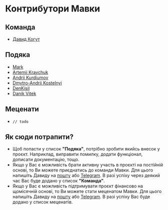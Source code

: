 # Контрибутори Мавки

## Команда

- [Давид Когут](https://gihub.com/kohutd)

## Подяка

- [Mark](https://github.com/harnyk)
- [Artemii Kravchuk](https://github.com/ArtemiiKravchuk)
- [Andrii Kurdiumov](https://github.com/kant2002)
- [Dmytro-Andrii Kostelnyi](https://github.com/dkostmii)
- [DenKisil](https://github.com/denkisil)
- [Danik Vitek](https://github.com/DanikVitek)

## Меценати

- `// todo`

## Як сюди потрапити?

- Щоб попасти у список **"Подяка"**, потрібно зробити якийсь внесок у проєкт. Наприклад, виправити помилку, додати
  функціонал, дописати документацію, тощо.
- Якщо у Вас є можливість брати активну участь в проєкті на постійній основі, то Ви можете приєднатись до команди Мавки. Для цього
  напишіть Давиду на [пошту](mailto:davyd.kohut@gmail.com) або [Telegram](https://t.me/kohutdb). В разі успіху через
  деякий час Вас буде додано у список
  **"Команда"**.
- Якщо у Вас є можливість підтримувати проєкт фінансово на щомісячній основі, то Ви можете стати меценатом Мавки. Для
  цього напишіть Давиду на [пошту](mailto:davyd.kohut@gmail.com) або [Telegram](https://t.me/kohutdb). В разі успіху Вас
  буде додано у
  список меценатів.
